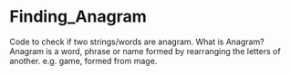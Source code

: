 # Finding_Anagram
Code to check if two strings/words are anagram.
What is Anagram?
Anagram is a word, phrase or name formed by rearranging the letters of another. e.g. game, formed from mage.
